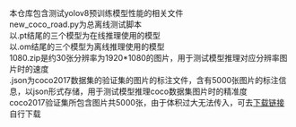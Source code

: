 本仓库包含测试yolov8预训练模型性能的相关文件  
new_coco_road.py为总离线测试脚本  
以.pt结尾的三个模型为在线推理使用的模型  
以.om结尾的三个模型为离线推理使用的模型  
1080.zip是约30张分辨率为1920*1080的图片，用于测试模型推理对应分辨率图片时的速度  
.json为coco2017数据集的验证集的图片的标注文件，含有5000张图片的标注信息，以json形式存储，用于测试模型推理coco数据集图片时的精准度  
coco2017验证集所包含图片共5000张，由于体积过大无法传入，可去[下载链接](http://images.cocodataset.org/zips/val2017.zip) 自行下载
